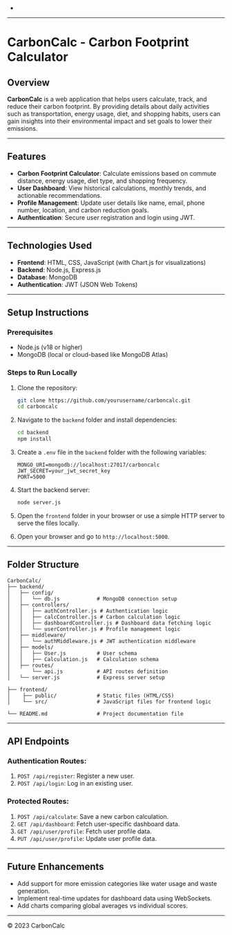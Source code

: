 -
---

# **CarbonCalc - Carbon Footprint Calculator**

## **Overview**
**CarbonCalc** is a web application that helps users calculate, track, and reduce their carbon footprint. By providing details about daily activities such as transportation, energy usage, diet, and shopping habits, users can gain insights into their environmental impact and set goals to lower their emissions.

---

## **Features**
- **Carbon Footprint Calculator**: Calculate emissions based on commute distance, energy usage, diet type, and shopping frequency.
- **User Dashboard**: View historical calculations, monthly trends, and actionable recommendations.
- **Profile Management**: Update user details like name, email, phone number, location, and carbon reduction goals.
- **Authentication**: Secure user registration and login using JWT.

---

## **Technologies Used**
- **Frontend**: HTML, CSS, JavaScript (with Chart.js for visualizations)
- **Backend**: Node.js, Express.js
- **Database**: MongoDB
- **Authentication**: JWT (JSON Web Tokens)

---

## **Setup Instructions**

### Prerequisites
- Node.js (v18 or higher)
- MongoDB (local or cloud-based like MongoDB Atlas)

### Steps to Run Locally
1. Clone the repository:
   ```bash
   git clone https://github.com/yourusername/carboncalc.git
   cd carboncalc
   ```

2. Navigate to the `backend` folder and install dependencies:
   ```bash
   cd backend
   npm install
   ```

3. Create a `.env` file in the `backend` folder with the following variables:
   ```plaintext
   MONGO_URI=mongodb://localhost:27017/carboncalc
   JWT_SECRET=your_jwt_secret_key
   PORT=5000
   ```

4. Start the backend server:
   ```bash
   node server.js
   ```

5. Open the `frontend` folder in your browser or use a simple HTTP server to serve the files locally.

6. Open your browser and go to `http://localhost:5000`.

---

## **Folder Structure**
```
CarbonCalc/
├── backend/
│   ├── config/
│   │   └── db.js            # MongoDB connection setup
│   ├── controllers/
│   │   ├── authController.js # Authentication logic
│   │   ├── calcController.js # Carbon calculation logic
│   │   ├── dashboardController.js # Dashboard data fetching logic
│   │   └── userController.js # Profile management logic
│   ├── middleware/
│   │   └── authMiddleware.js # JWT authentication middleware
│   ├── models/
│   │   ├── User.js          # User schema
│   │   ├── Calculation.js   # Calculation schema
│   ├── routes/
│       └── api.js           # API routes definition
│   └── server.js            # Express server setup

├── frontend/
│    ├── public/             # Static files (HTML/CSS)
│    └── src/                # JavaScript files for frontend logic

└── README.md                # Project documentation file

```

---

## **API Endpoints**

### Authentication Routes:
1. `POST /api/register`: Register a new user.
2. `POST /api/login`: Log in an existing user.

### Protected Routes:
1. `POST /api/calculate`: Save a new carbon calculation.
2. `GET /api/dashboard`: Fetch user-specific dashboard data.
3. `GET /api/user/profile`: Fetch user profile data.
4. `PUT /api/user/profile`: Update user profile data.

---

## **Future Enhancements**
- Add support for more emission categories like water usage and waste generation.
- Implement real-time updates for dashboard data using WebSockets.
- Add charts comparing global averages vs individual scores.

---

© 2023 CarbonCalc

